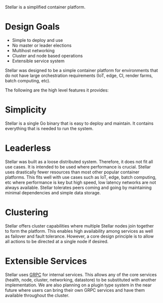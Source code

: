 Stellar is a simplified container platform.

# Design Goals

- Simple to deploy and use
- No master or leader elections
- Multihost networking
- Cluster and node based operations
- Extensible service system

Stellar was designed to be a simple container platform for environments that
do not have large orchestration requirements (IoT, edge, CI, render farms, batch computing, etc).

The following are the high level features it provides:

# Simplicity
Stellar is a single Go binary that is easy to deploy and maintain.  It contains everything
that is needed to run the system.

# Leaderless
Stellar was built as a loose distributed system.  Therefore, it does not fit all use
cases.  It is intended to be used where performance is crucial.  Stellar uses drastically
fewer resources than most other popular container platforms.  This fits well with use
cases such as IoT, edge, batch computing, etc where performance is key but high speed, low
latency networks are not always available.  Stellar tolerates peers coming and going by
maintaining minimal dependencies and simple data storage.

# Clustering
Stellar offers cluster capabilities where multiple Stellar nodes join together to form the platform.
This enables high availability among services as well as failover and fault tolerance.  However,
a core design principle is to allow all actions to be directed at a single node if desired.

# Extensible Services
Stellar uses [GRPC](http://grpc.io) for internal services.  This allows any of the core services
(health, node, cluster, networking, datastore) to be substituted with another implementation.  We
are also planning on a plugin type system in the near future where users can bring their own GRPC
services and have them available throughout the cluster.
